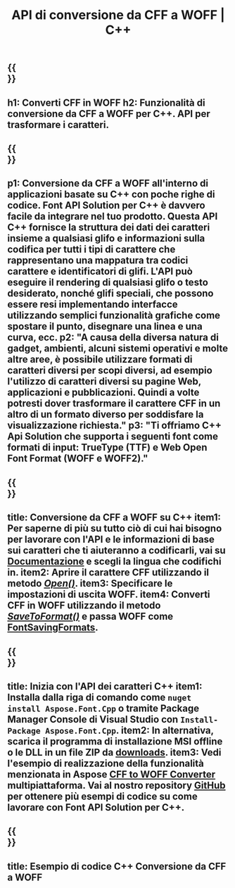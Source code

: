 ﻿---
translation: true
template: /_templates/conversion-child-cpp.md
title: API di conversione da CFF a WOFF | C++
description: Converti i caratteri CFF in WOFF utilizzando questa API C++. La funzionalità di conversione funziona su Windows e Linux e in qualsiasi ambiente di sviluppo che supporta C++.
metakeywords: c++ Soluzioni da CFF a WOFF, da CFF a WOFF c++, da CFF a WOFF font conerter cpp
url: /cpp/conversion/cff-to-woff/
family: font
platformtag: cpp
feature: conversion
otherformats: TTF WOFF2
---


{{<section banner>}}
---
h1: Converti CFF in WOFF
h2: Funzionalità di conversione da CFF a WOFF per C++. API per trasformare i caratteri.
---

{{<section overview>}}
---
p1: Conversione da CFF a WOFF all'interno di applicazioni basate su С++ con poche righe di codice. Font API Solution per С++ è davvero facile da integrare nel tuo prodotto. Questa API C++ fornisce la struttura dei dati dei caratteri insieme a qualsiasi glifo e informazioni sulla codifica per tutti i tipi di carattere che rappresentano una mappatura tra codici carattere e identificatori di glifi. L'API può eseguire il rendering di qualsiasi glifo o testo desiderato, nonché glifi speciali, che possono essere resi implementando interfacce utilizzando semplici funzionalità grafiche come spostare il punto, disegnare una linea e una curva, ecc.
p2: "A causa della diversa natura di gadget, ambienti, alcuni sistemi operativi e molte altre aree, è possibile utilizzare formati di caratteri diversi per scopi diversi, ad esempio l'utilizzo di caratteri diversi su pagine Web, applicazioni e pubblicazioni. Quindi a volte potresti dover trasformare il carattere CFF in un altro di un formato diverso per soddisfare la visualizzazione richiesta."
p3: "Ti offriamo С++ Api Solution che supporta i seguenti font come formati di input: TrueType (TTF) e Web Open Font Format (WOFF e WOFF2)."
---

{{<section feature1>}}
---
title: Conversione da CFF a WOFF su C++
item1: Per saperne di più su tutto ciò di cui hai bisogno per lavorare con l'API e le informazioni di base sui caratteri che ti aiuteranno a codificarli, vai su [Documentazione](https://docs.aspose.com/font/) e scegli la lingua che codifichi in.
item2: Aprire il carattere CFF utilizzando il metodo [*Open()*](https://reference.aspose.com/font/cpp/class/aspose.font.font#ac2387bf04ccb5bac51cf37984d4ebf33).
item3: Specificare le impostazioni di uscita WOFF.
item4: Converti CFF in WOFF utilizzando il metodo [*SaveToFormat()*](https://reference.aspose.com/font/cpp/class/aspose.font.font#a670ea97404fd72c2e51b0e8c543c8a45) e passa WOFF come [FontSavingFormats](https://reference.aspose.com/font/cpp/namespace/aspose.font#a93d0dcc7c00f5c7027d60e14a5433c74).
---

{{<section feature2>}}
---
title: Inizia con l'API dei caratteri C++
item1: Installa dalla riga di comando come ```nuget install Aspose.Font.Cpp``` o tramite Package Manager Console di Visual Studio con ```Install-Package Aspose.Font.Cpp```.
item2: In alternativa, scarica il programma di installazione MSI offline o le DLL in un file ZIP da [downloads](https://downloads.aspose.com/font/cpp).
item3: Vedi l'esempio di realizzazione della funzionalità menzionata in Aspose [CFF to WOFF Converter](https://products.aspose.app/font/conversion/cff-to-woff) multipiattaforma. Vai al nostro repository [GitHub](https://github.com/aspose-font/Aspose.Font-Documentation/tree/master/cpp-examples) per ottenere più esempi di codice su come lavorare con Font API Solution per C++.
---

{{<section codeexample>}}
---
title: Esempio di codice C++ Conversione da CFF a WOFF
---